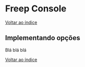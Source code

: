 # Freep Console

[Voltar ao índice](indice.md)

## Implementando opções

Blá blá blá

[Voltar ao índice](indice.md)
